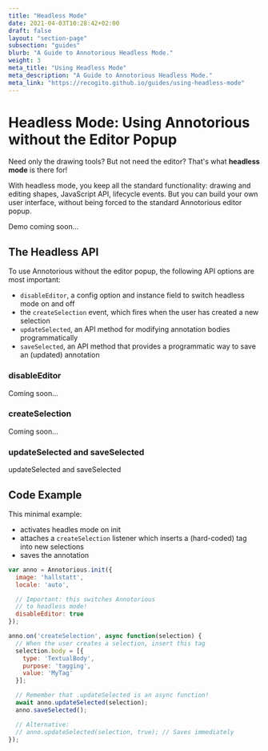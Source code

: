 ```yaml
---
title: "Headless Mode"
date: 2021-04-03T10:28:42+02:00
draft: false
layout: "section-page"
subsection: "guides"
blurb: "A Guide to Annotorious Headless Mode."
weight: 3
meta_title: "Using Headless Mode"
meta_description: "A Guide to Annotorious Headless Mode."
meta_link: "https://recogito.github.io/guides/using-headless-mode"
---
```


# Headless Mode: Using Annotorious without the Editor Popup

Need only the drawing tools? But not need the editor? That's what 
__headless mode__ is there for! 

With headless mode, you keep all the standard functionality: drawing 
and editing shapes, JavaScript API, lifecycle events. But you can build
your own user interface, without being forced to the standard
Annotorious editor popup.  

Demo coming soon...

## The Headless API

To use Annotorious without the editor popup, the following API options are 
most important:

- `disableEditor`, a config option and instance field to switch headless mode
  on and off
- the `createSelection` event, which fires when the user has created a new selection
- `updateSelected`, an API method for modifying annotation bodies programmatically
- `saveSelected`, an API method that provides a programmatic way to save an (updated)
  annotation

### disableEditor

Coming soon...

### createSelection

Coming soon...

### updateSelected and saveSelected

updateSelected and saveSelected

## Code Example

This minimal example:

- activates headles mode on init
- attaches a `createSelection` listener which inserts a (hard-coded) tag into new selections
- saves the annotation

```js
var anno = Annotorious.init({
  image: 'hallstatt',
  locale: 'auto',

  // Important: this switches Annotorious 
  // to headless mode!
  disableEditor: true
});

anno.on('createSelection', async function(selection) {
  // When the user creates a selection, insert this tag
  selection.body = [{
    type: 'TextualBody',
    purpose: 'tagging',
    value: 'MyTag'
  }];

  // Remember that .updateSelected is an async function!
  await anno.updateSelected(selection);
  anno.saveSelected();

  // Alternative:
  // anno.updateSelected(selection, true); // Saves immediately
});
```